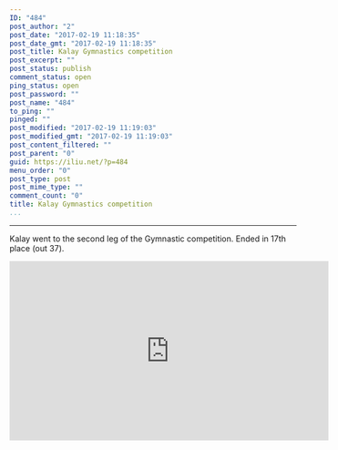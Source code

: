 ```yaml
---
ID: "484"
post_author: "2"
post_date: "2017-02-19 11:18:35"
post_date_gmt: "2017-02-19 11:18:35"
post_title: Kalay Gymnastics competition
post_excerpt: ""
post_status: publish
comment_status: open
ping_status: open
post_password: ""
post_name: "484"
to_ping: ""
pinged: ""
post_modified: "2017-02-19 11:19:03"
post_modified_gmt: "2017-02-19 11:19:03"
post_content_filtered: ""
post_parent: "0"
guid: https://iliu.net/?p=484
menu_order: "0"
post_type: post
post_mime_type: ""
comment_count: "0"
title: Kalay Gymnastics competition
...
```

---

Kalay went to the second leg of the Gymnastic competition.  Ended in 17th place (out 37).

<iframe width="560" height="315" src="https://www.youtube.com/embed/qnabmE1SkgU" frameborder="0" allow="autoplay; encrypted-media" allowfullscreen></iframe>


